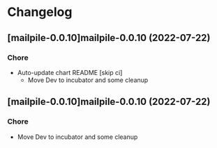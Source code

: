 # Changelog



## [mailpile-0.0.10]mailpile-0.0.10 (2022-07-22)

### Chore

- Auto-update chart README [skip ci]
  - Move Dev to incubator and some cleanup




## [mailpile-0.0.10]mailpile-0.0.10 (2022-07-22)

### Chore

- Move Dev to incubator and some cleanup
